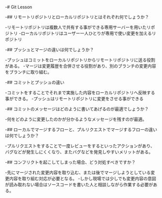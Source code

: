 -# Git Lesson

-## リモートリポジトリとローカルリポジトリとはそれぞれ何でしょうか？

  -リモートリポジトリは複数人で共有する事ができる専用サーバーを用いたリポジトリ
  -ローカルリポジトリはユーザー一人ひとりが専用で使い変更を加えるリポジトリ

-## プッシュとマージの違いは何でしょうか？

  -プッシュはコミットをローカルリポジトリからリモートリポジトリに送る役割がある。
  -マージは変更履歴を合併させる役割があり、別のブランチの変更内容をブランチに取り組む。

-## コミットとプッシュの違い

  -コミットをすることでそれまで実施した内容をローカルリポジトリへ反映する事ができる。
  -プッシュはリモートリポジトリに変更をさせる事ができる

-## コミットのメッセージはどのように書いてあげるのが最適でしょうか？

  -何をどのように変更したのかが分かるようなメッセージを残すのが最適。

-## ローカルでマージするフローと、プルリクエストでマージするフローの違いは何でしょうか？

  -プルリクエストをすることで一度レビューをするといったアクションがあり、バグなどが発生しにくくなり、またバグなどを発見しやすいメリットがある。

-## コンフリクトを起こしてしまった場合、どう対処すべきですか？

  -先にマージされた変更内容を取り込む、または後でマージしようとしている変更内容を取り組む対応が必要となる。
  -しかし現場では少しでも変更内容の意図が読み取れない場合はソースコードを書いた人と相談しながら作業する必要がある。
